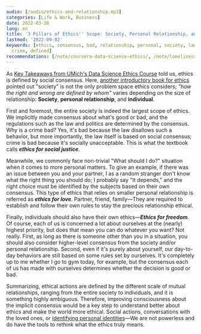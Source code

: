 ```yaml
---
audio: [/audio/ethics-and-relationship.mp3]
categories: [Life & Work, Business]
date: 2022-03-28
lang: en
title: '3 Pillars of Ethics'' Scope: Society, Personal Relationship, and Individual'
lastmod: '2022-09-02'
keywords: [ethics, consensus, bad, relationship, personal, society, law, onsensus,
  crime, defined]
recommendations: [/note/coursera-data-science-ethics/, /note/loneliness/, /note/data-feminism/]
---
```


As [Key Takeaways from UMich's Data Science Ethics Course](/note/coursera-data-science-ethics) told us, ethics is defined by social consensus. Here, [another introductory book for ethics](https://www.amazon.co.jp/%E3%81%B5%E3%81%A0%E3%82%93%E3%81%A5%E3%81%8B%E3%81%84%E3%81%AE%E5%80%AB%E7%90%86%E5%AD%A6-%E7%8A%80%E3%81%AE%E6%95%99%E5%AE%A4Liberal-Arts-Lab-%E5%B9%B3%E5%B0%BE/dp/4794970382?language=en_US) pointed out "society" is not the only problem space ethics considers; *"how the right and wrong are defined by whom"* varies depending on the size of relationship: **Society**, **personal relationship**, and **individual**.

First and foremost, the entire society is indeed the largest scope of ethics. We implicitly made consensus about what's good or bad, and the regulations such as the law and politics are determined by the consensus. Why is a crime bad? Yes, it's bad because the law disallows such a behavior, but more importantly, the law itself is based on social consensus; crime is bad because it's socially unacceptable. This is what the textbook calls ***ethics for social justice***.

Meanwhile, we commonly face non-trivial "What should I do?" situation when it comes to more personal matters. To give an example, if there was an issue between you and your partner, I as a random stranger don't know what the right thing you should do; I probably say "It depends," and the right choice must be identified by the subjects based on their own consensus. This type of ethics that relies on smaller personal relationship is referred as ***ethics for love***. Partner, friend, family&mdash;They are required to establish and follow their own rules to stay the precious relationship ethical.

Finally, individuals should also have their own ethics&mdash;***Ethics for freedom***. Of course, each of us is concerned a lot about ourselves at the (nearly) highest priority, but does that mean you can do whatever you want? Not really. First, as long as there is someone other than you in a situation, you should also consider higher-level consensus from the society and/or personal relationship. Second, even if it's purely about yourself, our day-to-day behaviors are still based on some rules set by ourselves. It's completely up to me whether I go to gym today, for example, but the consensus each of us has made with ourselves determines whether the decision is good or bad.

Summarizing, ethical actions are defined by the different scale of mutual relationships, ranging from the entire society to individuals, and it is something highly ambiguous. Therefore, improving consciousness about the implicit consensus would be a key step to understand better about ethics and make the world more ethical. Social actions, conversations with the loved ones, or [identifying personal identities](/note/atomic-habits)&mdash;We are not powerless and do have the tools to rethink what the ethics truly means.
